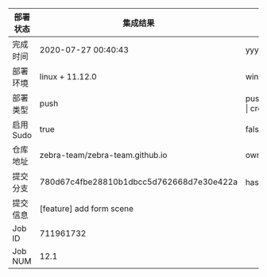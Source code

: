 部署状态 | 集成结果 | 参考值
---|---|---
完成时间 | 2020-07-27 00:40:43 | yyyy-mm-dd hh:mm:ss
部署环境 | linux + 11.12.0 | window \| linux + stable
部署类型 | push | push \| pull_request \| api \| cron
启用Sudo | true | false \| true
仓库地址 | zebra-team/zebra-team.github.io | owner_name/repo_name
提交分支 | 780d67c4fbe28810b1dbcc5d762668d7e30e422a | hash 16位
提交信息 | [feature] add form scene |
Job ID   | 711961732 |
Job NUM  | 12.1 |
